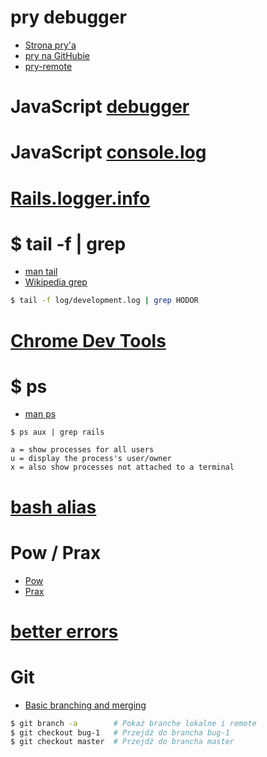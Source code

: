 # pry debugger

- [Strona pry'a](http://pryrepl.org/)
- [pry na GitHubie](https://github.com/pry/pry)
- [pry-remote](https://github.com/Mon-Ouie/pry-remote)

# JavaScript [debugger](https://developer.mozilla.org/en-US/docs/Web/JavaScript/Reference/Statements/debugger)

# JavaScript [console.log](https://developer.mozilla.org/en-US/docs/Web/API/Console.log)

# [Rails.logger.info](http://guides.rubyonrails.org/debugging_rails_applications.html#sending-messages)

# $ tail -f | grep

- [man tail](http://unixhelp.ed.ac.uk/CGI/man-cgi?tail)
- [Wikipedia grep](http://en.wikipedia.org/wiki/Grep)

```bash
$ tail -f log/development.log | grep HODOR
```

# [Chrome Dev Tools](https://developer.chrome.com/devtools)

# $ ps

- [man ps](http://unixhelp.ed.ac.uk/CGI/man-cgi?ps)

```
$ ps aux | grep rails

a = show processes for all users
u = display the process's user/owner
x = also show processes not attached to a terminal
```

# [bash alias](http://bash.cyberciti.biz/guide/Create_and_use_aliases)

# Pow / Prax

- [Pow](http://pow.cx/)
- [Prax](https://github.com/ysbaddaden/prax)

# [better errors](https://github.com/charliesome/better_errors)

# Git

- [Basic branching and merging](http://git-scm.com/book/en/v2/Git-Branching-Basic-Branching-and-Merging)

```bash
$ git branch -a        # Pokaż branche lokalne i remote
$ git checkout bug-1   # Przejdź do brancha bug-1
$ git checkout master  # Przejdź do brancha master
```

